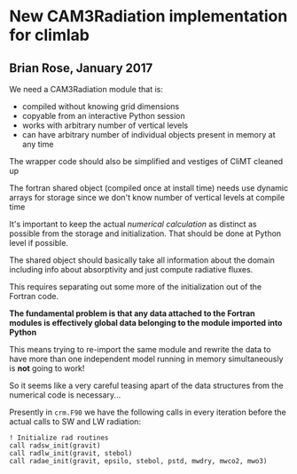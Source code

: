 # New CAM3Radiation implementation for climlab

## Brian Rose, January 2017

We need a CAM3Radiation module that is:

- compiled without knowing grid dimensions
- copyable from an interactive Python session
- works with arbitrary number of vertical levels
- can have arbitrary number of individual objects present in memory at any time

The wrapper code should also be simplified and vestiges of CliMT cleaned up

The fortran shared object (compiled once at install time) needs use dynamic
arrays for storage since we don't know number of vertical levels at compile time

It's important to keep the actual *numerical calculation* as distinct as possible
from the storage and initialization. That should be done at Python level if possible.

The shared object should basically take all information about the domain
including info about absorptivity
and just compute radiative fluxes.

This requires separating out some more of the initialization out of the Fortran code.

**The fundamental problem is that any data attached to the Fortran modules
is effectively global data belonging to the module imported into Python**

This means trying to re-import the same module and rewrite the data to have
more than one independent model running in memory simultaneously is **not**
going to work!

So it seems like a very careful teasing apart of the data structures
from the numerical code is necessary...

Presently in `crm.F90` we have the following calls in every iteration
before the actual calls to SW and LW radiation:

```
! Initialize rad routines
call radsw_init(gravit)
call radlw_init(gravit, stebol)
call radae_init(gravit, epsilo, stebol, pstd, mwdry, mwco2, mwo3)
```
